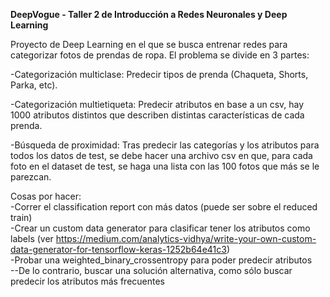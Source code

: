 **DeepVogue - Taller 2 de Introducción a Redes Neuronales y Deep Learning**

Proyecto de Deep Learning en el que se busca entrenar redes para categorizar fotos de prendas de ropa. El problema se divide en 3 partes: 

-Categorización multiclase: Predecir tipos de prenda (Chaqueta, Shorts, Parka, etc).

-Categorización multietiqueta: Predecir atributos en base a un csv, hay 1000 atributos distintos que describen distintas características de cada prenda.

-Búsqueda de proximidad: Tras predecir las categorías y los atributos para todos los datos de test, se debe hacer una archivo csv en que, para cada foto en el dataset de test, se haga una lista con las 100 fotos que más se le parezcan.

Cosas por hacer:<br />
-Correr el classification report con más datos (puede ser sobre el reduced train)<br />
-Crear un custom data generator para clasificar tener los atributos como labels (ver https://medium.com/analytics-vidhya/write-your-own-custom-data-generator-for-tensorflow-keras-1252b64e41c3)<br />
-Probar una weighted_binary_crossentropy para poder predecir atributos<br />
--De lo contrario, buscar una solución alternativa, como sólo buscar predecir los atributos más frecuentes
